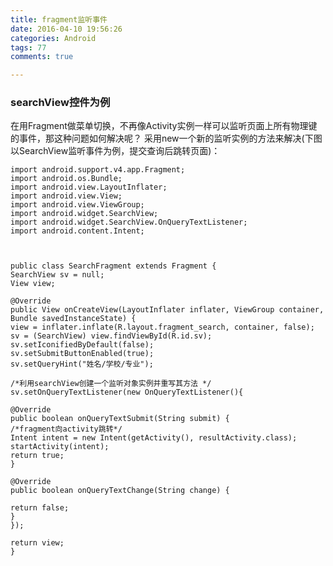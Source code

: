 ```yaml
---
title: fragment监听事件
date: 2016-04-10 19:56:26
categories: Android
tags: 77
comments: true

---
```

### searchView控件为例
在用Fragment做菜单切换，不再像Activity实例一样可以监听页面上所有物理键的事件，那这种问题如何解决呢？
采用new一个新的监听实例的方法来解决(下图以SearchView监听事件为例，提交查询后跳转页面)：

	import android.support.v4.app.Fragment;
	import android.os.Bundle;
	import android.view.LayoutInflater;
	import android.view.View;
	import android.view.ViewGroup;
	import android.widget.SearchView;
	import android.widget.SearchView.OnQueryTextListener;
	import android.content.Intent;
	
	
	
	public class SearchFragment extends Fragment {
	SearchView sv = null;
	View view;
	
	@Override
	public View onCreateView(LayoutInflater inflater, ViewGroup container,
	Bundle savedInstanceState) {
	view = inflater.inflate(R.layout.fragment_search, container, false);
	sv = (SearchView) view.findViewById(R.id.sv);
	sv.setIconifiedByDefault(false);
	sv.setSubmitButtonEnabled(true);
	sv.setQueryHint("姓名/学校/专业");
	
	/*利用searchView创建一个监听对象实例并重写其方法 */
	sv.setOnQueryTextListener(new OnQueryTextListener(){
	
	@Override
	public boolean onQueryTextSubmit(String submit) {
	/*fragment向activity跳转*/
	Intent intent = new Intent(getActivity(), resultActivity.class);
	startActivity(intent);
	return true;
	}
	
	@Override
	public boolean onQueryTextChange(String change) {
	
	return false;
	}
	});
	
	return view;
	}

